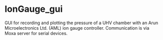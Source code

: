 # IonGauge_gui
GUI for recording and plotting the pressure of a UHV chamber with an Arun Microelectronics Ltd. (AML) ion gauge controller. Communication is via Moxa server for serial devices. 
